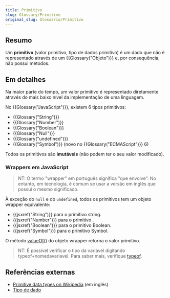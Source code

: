 ```yaml
---
title: Primitivo
slug: Glossary/Primitive
original_slug: Glossario/Primitivo
---
```


## Resumo

Um **primitivo** (valor primitivo, tipo de dados primitivo) é um dado que não é representado através de um {{Glossary("Objeto")}} e, por consequência, não possui métodos.

## Em detalhes

Na maior parte do tempo, um valor primitivo é representado diretamente através do mais baixo nível da implementação de uma linguagem.

No {{Glossary("JavaScript")}}, existem 6 tipos primitivos:

- {{Glossary("String")}}
- {{Glossary("Number")}}
- {{Glossary("Boolean")}}
- {{Glossary("Null")}}
- {{Glossary("undefined")}}
- {{Glossary("Symbol")}} (novo no {{Glossary("ECMAScript")}} 6)

Todos os primitivos são **imutáveis** (não podem ter o seu valor modificado).

### Wrappers em JavaScript

> NT: O termo "wrapper" em português significa "que envolve". No entanto, em tecnologia, é comum se usar a versão em inglês que possui o mesmo significado.

À exceção do `null` e do `undefined`, todos os primitivos tem um objeto wrapper equivalente:

- {{jsxref("String")}} para o primitivo string.
- {{jsxref("Number")}} para o primitivo .
- {{jsxref("Boolean")}} para o primitivo Boolean.
- {{jsxref("Symbol")}} para o primitivo Symbol.

O método [valueOf()](/pt-BR/docs/Web/JavaScript/Reference/Global_Objects/Object/valueOf) do objeto wrapper retorna o valor primitivo.

> NT: É possível verificar o tipo da variável digitando typeof+nomedavariavel. Para saber mais, verifique [typeof](/pt-BR/docs/Web/JavaScript/Reference/Operators/typeof).

## Referências externas

- [Primitive data types on Wikipedia](http://en.wikipedia.org/wiki/Primitive_data_type) (em inglês)
- [Tipo de dado](https://pt.wikipedia.org/wiki/Tipo_de_dado)
